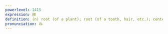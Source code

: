 ```yaml
---
powerlevel: 1415
expression: 根
definition: (n) root (of a plant); root (of a tooth, hair, etc.); center (of a pimple, etc.); root root (of all evil, etc.); source; origin; cause; basis; one's true nature; (fishing) reef; (P)
pronunciation: ね
---
```

